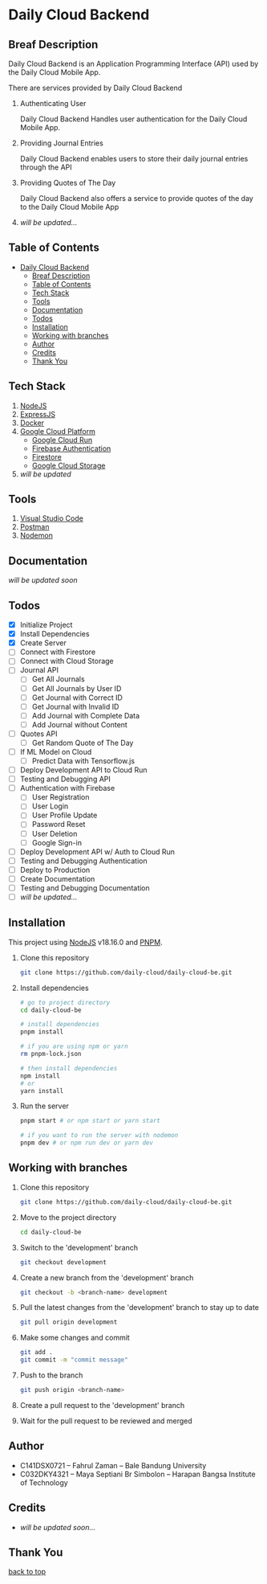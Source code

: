 # Daily Cloud Backend

## Breaf Description

Daily Cloud Backend is an Application Programming Interface (API) used by the Daily Cloud Mobile App.

There are services provided by Daily Cloud Backend

1. Authenticating User

   Daily Cloud Backend Handles user authentication for the Daily Cloud Mobile App.

2. Providing Journal Entries

   Daily Cloud Backend enables users to store their daily journal entries through the API

3. Providing Quotes of The Day

   Daily Cloud Backend also offers a service to provide quotes of the day to the Daily Cloud Mobile App

4. _will be updated..._

## Table of Contents

- [Daily Cloud Backend](#daily-cloud-backend)
  - [Breaf Description](#breaf-description)
  - [Table of Contents](#table-of-contents)
  - [Tech Stack](#tech-stack)
  - [Tools](#tools)
  - [Documentation](#documentation)
  - [Todos](#todos)
  - [Installation](#installation)
  - [Working with branches](#working-with-branches)
  - [Author](#author)
  - [Credits](#credits)
  - [Thank You](#thank-you)

## Tech Stack

1. [NodeJS](https://nodejs.org/en)
2. [ExpressJS](https://expressjs.com/)
3. [Docker](https://www.docker.com/)
4. [Google Cloud Platform](https://cloud.google.com/)
   - [Google Cloud Run](https://cloud.google.com/run)
   - [Firebase Authentication](https://firebase.google.com/products/auth)
   - [Firestore](https://cloud.google.com/firestore)
   - [Google Cloud Storage](https://cloud.google.com/storage)
5. _will be updated_

## Tools

1. [Visual Studio Code](https://code.visualstudio.com/)
2. [Postman](https://www.postman.com/)
3. [Nodemon](https://www.npmjs.com/package/nodemon)

## Documentation

_will be updated soon_

## Todos

- [x] Initialize Project
- [x] Install Dependencies
- [x] Create Server
- [ ] Connect with Firestore
- [ ] Connect with Cloud Storage
- [ ] Journal API
  - [ ] Get All Journals
  - [ ] Get All Journals by User ID
  - [ ] Get Journal with Correct ID
  - [ ] Get Journal with Invalid ID
  - [ ] Add Journal with Complete Data
  - [ ] Add Journal without Content
- [ ] Quotes API
  - [ ] Get Random Quote of The Day
- [ ] If ML Model on Cloud
  - [ ] Predict Data with Tensorflow.js
- [ ] Deploy Development API to Cloud Run
- [ ] Testing and Debugging API
- [ ] Authentication with Firebase
  - [ ] User Registration
  - [ ] User Login
  - [ ] User Profile Update
  - [ ] Password Reset
  - [ ] User Deletion
  - [ ] Google Sign-in
- [ ] Deploy Development API w/ Auth to Cloud Run
- [ ] Testing and Debugging Authentication
- [ ] Deploy to Production
- [ ] Create Documentation
- [ ] Testing and Debugging Documentation
- [ ] _will be updated..._

## Installation

This project using [NodeJS](https://nodejs.org/en/) v18.16.0 and [PNPM](https://pnpm.io/).

1. Clone this repository

   ```bash
   git clone https://github.com/daily-cloud/daily-cloud-be.git
   ```

2. Install dependencies

   ```bash
   # go to project directory
   cd daily-cloud-be

   # install dependencies
   pnpm install

   # if you are using npm or yarn
   rm pnpm-lock.json

   # then install dependencies
   npm install
   # or
   yarn install
   ```

3. Run the server

   ```bash
   pnpm start # or npm start or yarn start

   # if you want to run the server with nodemon
   pnpm dev # or npm run dev or yarn dev
   ```

## Working with branches

1. Clone this repository

   ```bash
   git clone https://github.com/daily-cloud/daily-cloud-be.git
   ```

2. Move to the project directory

   ```bash
   cd daily-cloud-be
   ```

3. Switch to the 'development' branch

   ```bash
   git checkout development
   ```

4. Create a new branch from the 'development' branch

   ```bash
   git checkout -b <branch-name> development
   ```

5. Pull the latest changes from the 'development' branch to stay up to date

   ```bash
   git pull origin development
   ```

6. Make some changes and commit

   ```bash
   git add .
   git commit -m "commit message"
   ```

7. Push to the branch

   ```bash
   git push origin <branch-name>
   ```

8. Create a pull request to the 'development' branch
9. Wait for the pull request to be reviewed and merged

## Author

- C141DSX0721 – Fahrul Zaman – Bale Bandung University
- C032DKY4321 – Maya Septiani Br Simbolon – Harapan Bangsa Institute of Technology

## Credits

- _will be updated soon..._

## Thank You

[back to top](#daily-cloud-backend)
